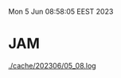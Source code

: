 Mon  5 Jun 08:58:05 EEST 2023
# JAM
<a href='./cache/202306/05_08.log'>./cache/202306/05_08.log</a>
